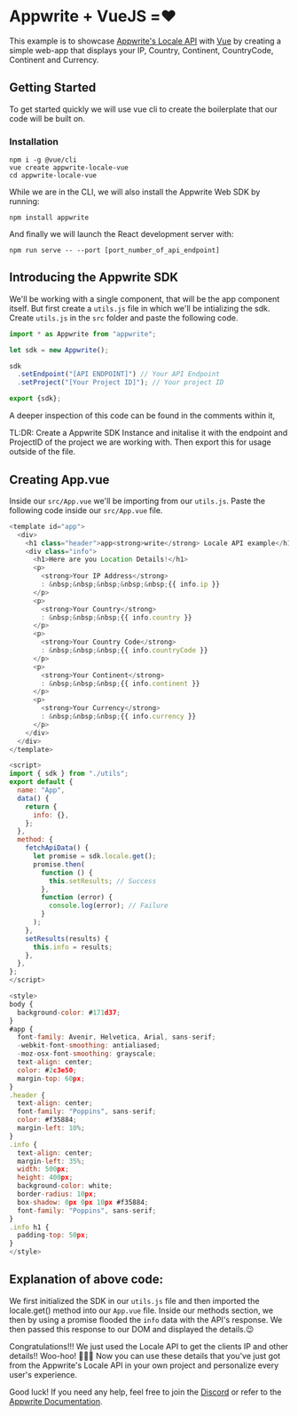 # Appwrite + VueJS =❤️

This example is to showcase [Appwrite's Locale API](https://appwrite.io/docs/client/locale) with [Vue](https://vuejs.org/) by creating a simple web-app that displays your IP, Country, Continent, CountryCode, Continent and Currency.

## Getting Started

To get started quickly we will use vue cli to create the boilerplate that our code will be built on.

### Installation

```shell
npm i -g @vue/cli
vue create appwrite-locale-vue
cd appwrite-locale-vue
```

While we are in the CLI, we will also install the Appwrite Web SDK by running:

```shell
npm install appwrite
```

And finally we will launch the React development server with:

```shell
npm run serve -- --port [port_number_of_api_endpoint]
```

## Introducing the Appwrite SDK

We'll be working with a single component, that will be the app component itself. But first create a `utils.js` file in which we'll be intializing the sdk. Create `utils.js` in the `src` folder and paste the following code.

```js
import * as Appwrite from "appwrite";

let sdk = new Appwrite();

sdk
  .setEndpoint("[API ENDPOINT]") // Your API Endpoint
  .setProject("[Your Project ID]"); // Your project ID

export {sdk};
```

A deeper inspection of this code can be found in the comments within it,

TL:DR: Create a Appwrite SDK Instance and initalise it with the endpoint and ProjectID of the project we are working with. Then export this for usage outside of the file.

## Creating App.vue

Inside our `src/App.vue` we'll be importing from our `utils.js`.
Paste the following code inside our `src/App.vue` file.

```js
<template id="app">
  <div>
    <h1 class="header">app<strong>write</strong> Locale API example</h1>
    <div class="info">
      <h1>Here are you Location Details!</h1>
      <p>
        <strong>Your IP Address</strong>
        : &nbsp;&nbsp;&nbsp;&nbsp;&nbsp;{{ info.ip }}
      </p>
      <p>
        <strong>Your Country</strong>
        : &nbsp;&nbsp;&nbsp;{{ info.country }}
      </p>
      <p>
        <strong>Your Country Code</strong>
        : &nbsp;&nbsp;&nbsp;{{ info.countryCode }}
      </p>
      <p>
        <strong>Your Continent</strong>
        : &nbsp;&nbsp;&nbsp;{{ info.continent }}
      </p>
      <p>
        <strong>Your Currency</strong>
        : &nbsp;&nbsp;&nbsp;{{ info.currency }}
      </p>
    </div>
  </div>
</template>

<script>
import { sdk } from "./utils";
export default {
  name: "App",
  data() {
    return {
      info: {},
    };
  },
  method: {
    fetchApiData() {
      let promise = sdk.locale.get();
      promise.then(
        function () {
          this.setResults; // Success
        },
        function (error) {
          console.log(error); // Failure
        }
      );
    },
    setResults(results) {
      this.info = results;
    },
  },
};
</script>

<style>
body {
  background-color: #171d37;
}
#app {
  font-family: Avenir, Helvetica, Arial, sans-serif;
  -webkit-font-smoothing: antialiased;
  -moz-osx-font-smoothing: grayscale;
  text-align: center;
  color: #2c3e50;
  margin-top: 60px;
}
.header {
  text-align: center;
  font-family: "Poppins", sans-serif;
  color: #f35884;
  margin-left: 10%;
}
.info {
  text-align: center;
  margin-left: 35%;
  width: 500px;
  height: 400px;
  background-color: white;
  border-radius: 10px;
  box-shadow: 0px 0px 10px #f35884;
  font-family: "Poppins", sans-serif;
}
.info h1 {
  padding-top: 50px;
}
</style>
```

## Explanation of above code:

We first initialized the SDK in our `utils.js` file and then imported the locale.get() method into our `App.vue` file.
Inside our methods section, we then by using a promise flooded the `info` data with the API's response.
We then passed this response to our DOM and displayed the details.😉

Congratulations!!! We just used the Locale API to get the clients IP and other details!! Woo-hoo! 🥳🥳🥳
Now you can use these details that you've just got from the Appwrite's Locale API in your own project and personalize every user's experience.

Good luck! If you need any help, feel free to join the [Discord](https://appwrite.io/discord) or refer to the [Appwrite Documentation](https://appwrite.io/docs).
